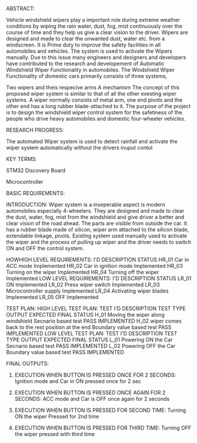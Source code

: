 

ABSTRACT:


Vehicle windshield wipers play a important role during extreme weather conditions by wiping the rain water, dust, fog, mist continuously over the course of time and they help us give a clear vision to the driver. Wipers are designed and made to clear the unwanted dust, water etc. from a windscreen. It is Prime duty to improve the safety facilities in all automobiles and vehicles. The system is used to activate the Wipers manually. Due to this issue many engineers and designers and developers have contributed to the research and developement of Automatic Windshield Wiper Functionality in automobiles. The Windshield Wiper Functionality of domestic cars primarily consists of three systems,

Two wipers and theis respecive arms
A mechanism
The concept of this proposed wiper system is similar to that of all the other exesting wiper systems. A wiper normally consists of metal arm, one end pivots and the other end has a long rubber blade-attached to it. The purpose of the project is to design the windshield wiper control system for the safetiness of the people who drive heavy automobiles and domestic four-wheeler vehicles.

RESEARCH PROGRESS:


The automated Wiper system is used to detect rainfall and activate the wiper system automatically without the drivers inuput contol

KEY TERMS:

STM32 Discovery Board

Microcontroller

BASIC REQUIREMENTS:


INTRODUCTION:
Wiper system is a inseperable aspect is modern automobiles especially 4-wheelers. They are designed and made to clear the dust, water, fog, mist from the windshield and give driver a better and clear vision of the road ahead. The parts are visible from outside the car. It has a rubber blade made of silicon, wiper arm attached to the silicon blade, extendable linkage, pivots. Existing system used manually used to activate the wiper and the process of pulling up wiper and the driver needs to switch ON and OFF the control system.


HOWHIGH LEVEL REQUIREMENTS:
I'D	DESCRIPTION	STATUS
 HR_01	Car in ACC mode 	Implemented 
 HR_02	Car in ignition mode 	Implemented 
  HR_03	Turning on the wiper 	 Implemented
  HR_04	 Turning off the wiper	 Implemented
LOW LEVEL REQUIREMENTS:
I'D	DESCRIPTION	STATUS
 LR_01	ON	Implemented
 LR_02	Press wiper switch 	 Implemented
 LR_03	Microcontroller supply	Implemented
 LR_04	Activating wiper blades	Implemented
 LR_05	OFF	Implemented

TEST PLAN:
HIGH LEVEL TEST PLAN:
TEST I'D	DESCRIPTION	TEST TYPE	OUTPUT EXPECTED	FINAL STATUS
H_01 	Moving the wiper along windshield 	 Secnario based test	PASS 	 IMPLEMENTED
 H_02	wiper comes back to the rest position at the end 	Boundary value based test 	 PASS	IMPLEMENTED 
LOW LEVEL TEST PLAN:
TEST I'D	DESCRIPTION	TEST TYPE	OUTPUT EXPECTED	FINAL STATUS
L_01 	Powering ON the Car	 Secnario based test	PASS 	 IMPLEMENTED
 L_02	Powering OFF the Car	Boundary value based test 	 PASS	IMPLEMENTED 
 
 
FINAL OUTPUTS:
1. EXECUTION WHEN BUTTON IS PRESSED ONCE FOR 2 SECONDS:
Ignition mode and Car in ON
pressed once for 2 sec

2. EXECUTION WHEN BUTTON IS PRESSED ONCE AGAIN FOR 2 SECONDS:
ACC mode and Car is OFF
once again for 2 seconds

3. EXECUTION WHEN BUTTON IS PRESSED FOR SECOND TIME:
Turning ON the wiper
Pressed for 2nd time

4. EXECUTION WHEN BUTTON IS PRESSED FOR THIRD TIME:
Turning OFF the wiper
pressed with third time
